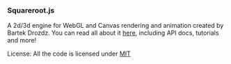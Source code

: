 ### Squareroot.js

A 2d/3d engine for WebGL and Canvas rendering and animation created by Bartek Drozdz. You can read all about it [here](http://sqr.holotype.co/), including API docs, tutorials and more!

License: 
All the code is licensed under [MIT](./LICENSE)
